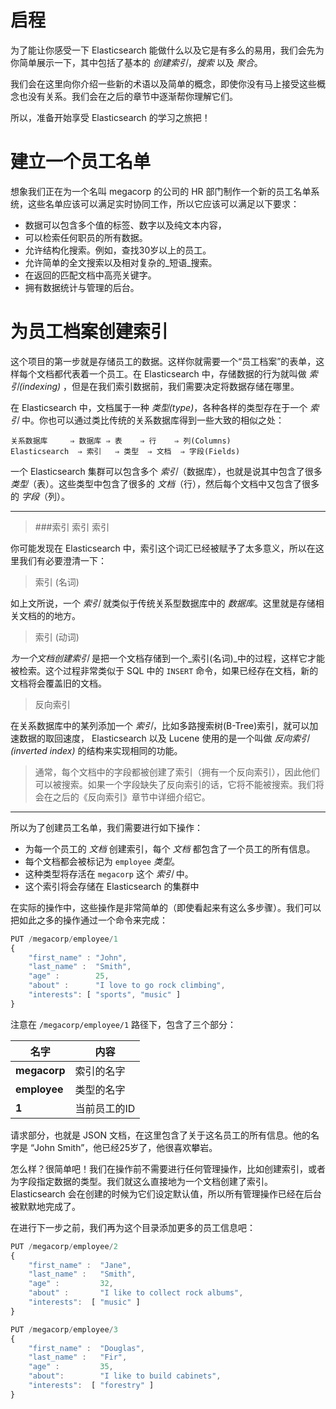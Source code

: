 # 启程

为了能让你感受一下 Elasticsearch 能做什么以及它是有多么的易用，我们会先为你简单展示一下，其中包括了基本的 _创建索引_，_搜索_ 以及 _聚合_。

我们会在这里向你介绍一些新的术语以及简单的概念，即使你没有马上接受这些概念也没有关系。我们会在之后的章节中逐渐帮你理解它们。

所以，准备开始享受 Elasticsearch 的学习之旅把！

# 建立一个员工名单

想象我们正在为一个名叫 megacorp 的公司的 HR 部门制作一个新的员工名单系统，这些名单应该可以满足实时协同工作，所以它应该可以满足以下要求：

* 数据可以包含多个值的标签、数字以及纯文本内容，
* 可以检索任何职员的所有数据。
* 允许结构化搜索。例如，查找30岁以上的员工。
* 允许简单的全文搜索以及相对复杂的_短语_搜索。
* 在返回的匹配文档中高亮关键字。
* 拥有数据统计与管理的后台。

# 为员工档案创建索引

这个项目的第一步就是存储员工的数据。这样你就需要一个“员工档案”的表单，这样每个文档都代表着一个员工。在 Elasticsearch 中，存储数据的行为就叫做 _索引(indexing)_ ，但是在我们索引数据前，我们需要决定将数据存储在哪里。

在 Elasticsearch 中，文档属于一种 _类型(type)_，各种各样的类型存在于一个 _索引_ 中。你也可以通过类比传统的关系数据库得到一些大致的相似之处：

    关系数据库     ⇒ 数据库 ⇒ 表    ⇒ 行    ⇒ 列(Columns)
    Elasticsearch  ⇒ 索引   ⇒ 类型  ⇒ 文档  ⇒ 字段(Fields)

一个 Elasticsearch 集群可以包含多个 _索引_（数据库），也就是说其中包含了很多 _类型_（表）。这些类型中包含了很多的 _文档_（行），然后每个文档中又包含了很多的 _字段_（列）。

***
>###索引 索引 索引

你可能发现在 Elasticsearch 中，索引这个词汇已经被赋予了太多意义，所以在这里我们有必要澄清一下：

> 索引 (名词)

如上文所说，一个 _索引_ 就类似于传统关系型数据库中的 _数据库_。这里就是存储相关文档的的地方。

> 索引 (动词)

_为一个文档创建索引_ 是把一个文档存储到一个_索引(名词)_中的过程，这样它才能被检索。这个过程非常类似于 SQL 中的 `INSERT` 命令，如果已经存在文档，新的文档将会覆盖旧的文档。


> 反向索引

在关系数据库中的某列添加一个 _索引_，比如多路搜索树(B-Tree)索引，就可以加速数据的取回速度， Elasticsearch 以及 Lucene 使用的是一个叫做 _反向索引(inverted index)_ 的结构来实现相同的功能。

>通常，每个文档中的字段都被创建了索引（拥有一个反向索引），因此他们可以被搜索。如果一个字段缺失了反向索引的话，它将不能被搜索。我们将会在之后的《反向索引》章节中详细介绍它。

***


所以为了创建员工名单，我们需要进行如下操作：

*  为每一个员工的 _文档_ 创建索引，每个 _文档_ 都包含了一个员工的所有信息。
*  每个文档都会被标记为 `employee` _类型_。
*  这种类型将存活在 `megacorp` 这个 _索引_ 中。
*  这个索引将会存储在 Elasticsearch 的集群中

在实际的操作中，这些操作是非常简单的（即使看起来有这么多步骤）。我们可以把如此之多的操作通过一个命令来完成：

```js
PUT /megacorp/employee/1
{
    "first_name" : "John",
    "last_name" :  "Smith",
    "age" :        25,
    "about" :      "I love to go rock climbing",
    "interests": [ "sports", "music" ]
}
```

注意在 `/megacorp/employee/1` 路径下，包含了三个部分：

| 名字 | 内容 |
| -- | -- |
| **megacorp** | 索引的名字 |
| **employee** | 类型的名字 |
| **1** | 当前员工的ID |

请求部分，也就是 JSON 文档，在这里包含了关于这名员工的所有信息。他的名字是 “John Smith”，他已经25岁了，他很喜欢攀岩。

怎么样？很简单吧！我们在操作前不需要进行任何管理操作，比如创建索引，或者为字段指定数据的类型。我们就这么直接地为一个文档创建了索引。Elasticsearch 会在创建的时候为它们设定默认值，所以所有管理操作已经在后台被默默地完成了。

在进行下一步之前，我们再为这个目录添加更多的员工信息吧：

```js
PUT /megacorp/employee/2
{
    "first_name" :  "Jane",
    "last_name" :   "Smith",
    "age" :         32,
    "about" :       "I like to collect rock albums",
    "interests":  [ "music" ]
}

PUT /megacorp/employee/3
{
    "first_name" :  "Douglas",
    "last_name" :   "Fir",
    "age" :         35,
    "about":        "I like to build cabinets",
    "interests":  [ "forestry" ]
}
```




